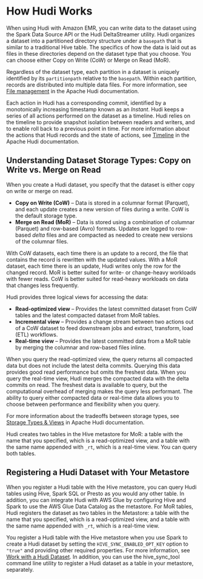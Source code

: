 # How Hudi Works<a name="emr-hudi-how-it-works"></a>

When using Hudi with Amazon EMR, you can write data to the dataset using the Spark Data Source API or the Hudi DeltaStreamer utility\. Hudi organizes a dataset into a partitioned directory structure under a `basepath` that is similar to a traditional Hive table\. The specifics of how the data is laid out as files in these directories depend on the dataset type that you choose\. You can choose either Copy on Write \(CoW\) or Merge on Read \(MoR\)\.

Regardless of the dataset type, each partition in a dataset is uniquely identified by its `partitionpath` relative to the `basepath`\. Within each partition, records are distributed into multiple data files\. For more information, see [File management](https://hudi.apache.org/docs/concepts.html#file-management) in the Apache Hudi documentation\.

Each action in Hudi has a corresponding commit, identified by a monotonically increasing timestamp known as an *Instant*\. Hudi keeps a series of all actions performed on the dataset as a timeline\. Hudi relies on the timeline to provide snapshot isolation between readers and writers, and to enable roll back to a previous point in time\. For more information about the actions that Hudi records and the state of actions, see [Timeline](https://hudi.apache.org/docs/concepts.html#timeline) in the Apache Hudi documentation\.

## Understanding Dataset Storage Types: Copy on Write vs\. Merge on Read<a name="emr-hudi-data-files"></a>

When you create a Hudi dataset, you specify that the dataset is either copy on write or merge on read\.
+ **Copy on Write \(CoW\)** – Data is stored in a columnar format \(Parquet\), and each update creates a new version of files during a write\. CoW is the default storage type\. 
+ **Merge on Read \(MoR\)** – Data is stored using a combination of columnar \(Parquet\) and row\-based \(Avro\) formats\. Updates are logged to row\-based *delta* files and are compacted as needed to create new versions of the columnar files\.

With CoW datasets, each time there is an update to a record, the file that contains the record is rewritten with the updated values\. With a MoR dataset, each time there is an update, Hudi writes only the row for the changed record\. MoR is better suited for write\- or change\-heavy workloads with fewer reads\. CoW is better suited for read\-heavy workloads on data that changes less frequently\.

Hudi provides three logical views for accessing the data:
+ **Read\-optimized view** – Provides the latest committed dataset from CoW tables and the latest compacted dataset from MoR tables\.
+ **Incremental view** – Provides a change stream between two actions out of a CoW dataset to feed downstream jobs and extract, transform, load \(ETL\) workflows\.
+ **Real\-time view** – Provides the latest committed data from a MoR table by merging the columnar and row\-based files inline\.

When you query the read\-optimized view, the query returns all compacted data but does not include the latest delta commits\. Querying this data provides good read performance but omits the freshest data\. When you query the real\-time view, Hudi merges the compacted data with the delta commits on read\. The freshest data is available to query, but the computational overhead of merging makes the query less performant\. The ability to query either compacted data or real\-time data allows you to choose between performance and flexibility when you query\.

For more information about the tradeoffs between storage types, see [Storage Types & Views](https://hudi.apache.org/docs/concepts.html#storage-types--views) in Apache Hudi documentation\.

Hudi creates two tables in the Hive metastore for MoR: a table with the name that you specified, which is a read\-optimized view, and a table with the same name appended with `_rt`, which is a real\-time view\. You can query both tables\.

## Registering a Hudi Dataset with Your Metastore<a name="emr-hudi-hive-metastore"></a>

When you register a Hudi table with the Hive metastore, you can query Hudi tables using Hive, Spark SQL or Presto as you would any other table\. In addition, you can integrate Hudi with AWS Glue by configuring Hive and Spark to use the AWS Glue Data Catalog as the metastore\. For MoR tables, Hudi registers the dataset as two tables in the Metastore: a table with the name that you specified, which is a read\-optimized view, and a table with the same name appended with `_rt`, which is a real\-time view\.

You register a Hudi table with the Hive metastore when you use Spark to create a Hudi dataset by setting the `HIVE_SYNC_ENABLED_OPT_KEY` option to `"true"` and providing other required properties\. For more information, see [Work with a Hudi Dataset](emr-hudi-work-with-dataset.md)\. In addition, you can use the hive\_sync\_tool command line utility to register a Hudi dataset as a table in your metastore, separately\. 